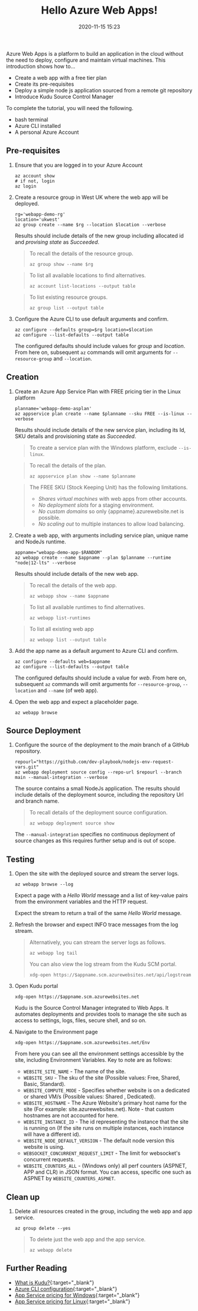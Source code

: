 ﻿---
title: Hello Azure Web Apps!
index: 10
layout: post
date: 2020-11-15 15:23
categories: 
    - Azure CLI
    - Azure WebApps
permalink: azure-cli/webapps/introduction
tags:
    - devops
    - paas
---

Azure Web Apps is a platform to build an application in the cloud without the need to deploy, configure and maintain virtual machines. This introduction shows how to...

- Create a web app with a free tier plan
- Create its pre-requisites
- Deploy a simple node js application sourced from a remote git repository 
- Introduce Kudu Source Control Manager

To complete the tutorial, you will need the following.

- bash terminal
- Azure CLI installed
- A personal Azure Account

## **Pre-requisites**

1. Ensure that you are logged in to your Azure Account

    ```shell
    az account show
    # if not, login
    az login
    ```

1. Create a resource group in West UK where the web app will be deployed.

    ```shell
    rg='webapp-demo-rg'
    location='ukwest'
    az group create --name $rg --location $location --verbose
    ```
    Results should include details of the new group including allocated id and _provising state_ as _Succeeded_.
    
    > To recall the details of the resource group.
    > ```
    > az group show --name $rg
    > ```

    > To list all available locations to find alternatives.
    > ```
    > az account list-locations --output table
    > ```
    
    > To list existing resource groups.
    > ```
    > az group list --output table
    > ```

1. Configure the Azure CLI to use default arguments and confirm.
    
    ```shell
    az configure --defaults group=$rg location=$location
    az configure --list-defaults --output table
    ```
    The configured defaults should include values for _group_ and _location_. From here on, subsequent <code>az</code> commands will omit arguments for <code>--resource-group</code> and <code>--location</code>.

## **Creation**

1. Create an Azure App Service Plan with FREE pricing tier in the Linux platform

    ```shell
    planname='webapp-demo-asplan'
    az appservice plan create --name $planname --sku FREE --is-linux --verbose
    ```
    Results should include details of the new service plan, including its Id, SKU details and provisioning state as _Succeeded_.

    > To create a service plan with the Windows platform, exclude <code>--is-linux</code>.

    > To recall the details of the plan.
    > ```
    > az appservice plan show --name $planname
    > ```

    > The FREE SKU (Stock Keeping Unit) has the following limitations.
    > - _Shares virtual machines_ with web apps from other accounts.
    > - _No deployment slots_ for a staging environment.
    > - _No custom domains_ so only {appname}.azurewebsite.net is possible.
    > - _No scaling out_ to multiple instances to allow load balancing.


1. Create a web app, with arguments including service plan, unique name and NodeJs runtime.
    
    ```shell
    appname="webapp-demo-app-$RANDOM"
    az webapp create --name $appname --plan $planname --runtime "node|12-lts" --verbose
    ```
    Results should include details of the new web app.

    > To recall the details of the web app.
    > ```
    > az webapp show --name $appname
    > ```

    > To list all available runtimes to find alternatives.
    > ```
    > az webapp list-runtimes
    > ```

    > To list all existing web app
    > ```
    > az webapp list --output table
    > ```

1. Add the app name as a default argument to Azure CLI and confirm.
    
    ```shell
    az configure --defaults web=$appname
    az configure --list-defaults --output table
    ```
    The configured defaults should include a value for _web_. From here on, subsequent <code>az</code> commands will omit arguments for <code>--resource-group</code>, <code>--location</code> and <code>--name</code> (of web app).

1. Open the web app and expect a placeholder page.

    ```shell
    az webapp browse
    ```

## **Source Deployment**

1. Configure the source of the deployment to the _main_ branch of a GitHub repository.

    ```shell
    repourl="https://github.com/dev-playbook/nodejs-env-request-vars.git"
    az webapp deployment source config --repo-url $repourl --branch main --manual-integration --verbose
    ```

    The source contains a small NodeJs application. The results should include details of the deployment source, including the repository Url and branch name.
    
    > To recall details of the deployment source configuration.
    > ```
    > az webapp deployment source show
    > ```

    The <code>--manual-integration</code> specifies no continuous deployment of source changes as this requires further setup and is out of scope.

## **Testing**

1. Open the site with the deployed source and stream the server logs.

    ```shell
    az webapp browse --log
    ```

    Expect a page with a _Hello World_ message and a list of key-value pairs from the environment variables and the HTTP request.

    Expect the stream to return a trail of the same _Hello World_ message.

1. Refresh the browser and expect INFO trace messages from the log stream.

    > Alternatively, you can stream the server logs as follows.
    > ```
    > az webapp log tail
    > ```
    > You can also view the log stream from the Kudu SCM portal.
    > ```
    > xdg-open https://$appname.scm.azurewebsites.net/api/logstream
    > ```

1. Open Kudu portal

    ```shell
    xdg-open https://$appname.scm.azurewebsites.net
    ```

    Kudu is the Source Control Manager integrated to Web Apps. It automates deployments and provides tools to manage the site such as access to settings, logs, files, secure shell, and so on.

1. Navigate to the Environment page

    ```shell
    xdg-open https://$appname.scm.azurewebsites.net/Env
    ```

    From here you can see all the environment settings accessible by the site, including Environment Variables. Key to note are as follows:

    - <code>WEBSITE_SITE_NAME</code> - The name of the site.
    - <code>WEBSITE_SKU</code> - The sku of the site (Possible values: Free, Shared, Basic, Standard).
    - <code>WEBSITE_COMPUTE_MODE</code> - Specifies whether website is on a dedicated or shared VM/s (Possible values: Shared , Dedicated).
    - <code>WEBSITE_HOSTNAME</code> - The Azure Website's primary host name for the site (For example: site.azurewebsites.net). Note     - that custom hostnames are not accounted for here.
    - <code>WEBSITE_INSTANCE_ID</code> - The id representing the instance that the site is running on (If the site runs on multiple instances, each instance will have a different id).
    - <code>WEBSITE_NODE_DEFAULT_VERSION</code> - The default node version this website is using.
    - <code>WEBSOCKET_CONCURRENT_REQUEST_LIMIT</code> - The limit for websocket's concurrent requests.
    - <code>WEBSITE_COUNTERS_ALL</code> - (Windows only) all perf counters (ASPNET, APP and CLR) in JSON format. You can access, specific one such as ASPNET by <code>WEBSITE_COUNTERS_ASPNET</code>.

## **Clean up**

1. Delete all resources created in the group, including the web app and app service.

    ```shell
    az group delete --yes
    ```

    > To delete just the web app and the app service.
    > ```
    > az webapp delete
    > ```

## **Further Reading**

- [What is Kudu?](https://azure.microsoft.com/en-gb/resources/videos/what-is-kudu-with-david-ebbo/){:target="_blank"}
- [Azure CLI configuration](https://docs.microsoft.com/en-us/cli/azure/azure-cli-configuration){:target="_blank"}
- [App Service pricing for Windows](https://azure.microsoft.com/en-gb/pricing/details/app-service/windows/){:target="_blank"}
- [App Service pricing for Linux](https://azure.microsoft.com/en-gb/pricing/details/app-service/windows/){:target="_blank"}
